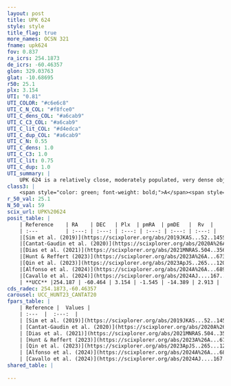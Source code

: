 ```yaml
---
layout: post
title: UPK 624
style: style
title_flag: true
more_names: OCSN 321
fname: upk624
fov: 0.837
ra_icrs: 254.1873
de_icrs: -60.46357
glon: 329.03763
glat: -10.68695
r50: 25.1
plx: 3.154
UTI: "0.81"
UTI_COLOR: "#c6e6c8"
UTI_C_N_COL: "#f8fce0"
UTI_C_dens_COL: "#a6cab9"
UTI_C_C3_COL: "#a6cab9"
UTI_C_lit_COL: "#d4edca"
UTI_C_dup_COL: "#a6cab9"
UTI_C_N: 0.55
UTI_C_dens: 1.0
UTI_C_C3: 1.0
UTI_C_lit: 0.75
UTI_C_dup: 1.0
UTI_summary: |
    UPK 624 is a relatively close, moderately populated, very dense object of very high C3 quality. It is well-studied in the literature.
class3: |
    <span style="color: green; font-weight: bold;">A</span><span style="color: green; font-weight: bold;">A</span>
r_50_val: 25.1
N_50_val: 59
scix_url: UPK%20624
posit_table: |
    | Reference    | RA    | DEC   | Plx  | pmRA  | pmDE   |  Rv  |
    | :---         | :---: | :---: | :---: | :---: | :---: | :---: |
    |[Sim et al. (2019)](https://scixplorer.org/abs/2019JKAS...52..145S) | 254.091 | -60.391 | -- | -1.44 | -14.33 | -- |
    |[Cantat-Gaudin et al. (2020)](https://scixplorer.org/abs/2020A%26A...640A...1C) | 254.138 | -60.422 | 3.13 | -1.422 | -14.336 | -- |
    |[Dias et al. (2021)](https://scixplorer.org/abs/2021MNRAS.504..356D) | 253.999 | -60.395 | 3.14 | -1.414 | -14.361 | 6.403 |
    |[Hunt & Reffert (2023)](https://scixplorer.org/abs/2023A%26A...673A.114H) | 254.377 | -60.519 | 3.109 | -1.715 | -14.384 | 1.164 |
    |[Qin et al. (2023)](https://scixplorer.org/abs/2023ApJS..265...12Q) | 254.07 | -60.39 | 3.15 | -1.54 | -14.38 | 1.98 |
    |[Alfonso et al. (2024)](https://scixplorer.org/abs/2024A%26A...689A..18A) | 254.088 | -60.301 | 3.123 | -1.545 | -14.361 | -- |
    |[Cavallo et al. (2024)](https://scixplorer.org/abs/2024AJ....167...12C) | 253.985 | -60.359 | 3.125 | -- | -- | -- |
    | **UCC** |254.187 | -60.464 | 3.154 | -1.545 | -14.389 | 2.913 | 
cds_radec: 254.1873,-60.46357
carousel: UCC_HUNT23_CANTAT20
fpars_table: |
    | Reference |  Values |
    | :---  |  :---:  |
    | [Sim et al. (2019)](https://scixplorer.org/abs/2019JKAS...52..145S) | `d_pc=325, log(age)=7.65` |
    | [Cantat-Gaudin et al. (2020)](https://scixplorer.org/abs/2020A%26A...640A...1C) | `AVNN=0.5, DMNN=7.51, AgeNN=7.6` |
    | [Dias et al. (2021)](https://scixplorer.org/abs/2021MNRAS.504..356D) | `Av=0.512, Dist=332, logage=7.807, [Fe/H]=0.206` |
    | [Hunt & Reffert (2023)](https://scixplorer.org/abs/2023A%26A...673A.114H) | `AV50=0.198, diffAV50=0.435, MOD50=7.468, logAge50=7.403` |
    | [Qin et al. (2023)](https://scixplorer.org/abs/2023ApJS..265...12Q) | `E(B-V)=0.19, m-M=8.16, logt=7.35` |
    | [Alfonso et al. (2024)](https://scixplorer.org/abs/2024A%26A...689A..18A) | `AV=0.49938, MOD=7.51027, logAge=7.64471, Z=0.20571` |
    | [Cavallo et al. (2024)](https://scixplorer.org/abs/2024AJ....167...12C) | `AV50=0.7, dMod50=7.54, logAge50=7.35, [Fe/H]50=0.14` |
shared_table: |
    
---
```

